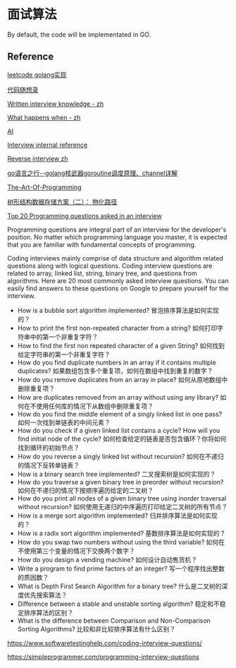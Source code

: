 # 面试算法

By default, the code will be implementated in GO.


## Reference

[leetcode golang实现](https://github.com/huangxingx/leetcode)


[代码随想录](https://programmercarl.com/)

[Written interview knowledge - zh](https://hit-alibaba.github.io/interview/index.html)

[What happens when - zh](https://github.com/skyline75489/what-happens-when-zh_CN)

[AI](https://github.com/imhuay/Algorithm_Interview_Notes-Chinese)

[Interview internal reference](https://github.com/0voice/interview_internal_reference)

[Reverse interview zh](https://github.com/yifeikong/reverse-interview-zh)

[go语言之行--golang核武器goroutine调度原理、channel详解](https://www.cnblogs.com/wdliu/p/9272220.html)


[The-Art-Of-Programming](https://github.com/julycoding/The-Art-Of-Programming-By-July)

[树形结构数据存储方案（二）： 物化路径](https://c-xuan.com/2017/03/06/tree-table-store2/)


[Top 20 Programming questions asked in an interview](https://content.techgig.com/top-20-programming-questions-asked-in-an-interview/articleshow/74608663.cms)

Programming questions are integral part of an interview for the developer's position. No matter which programming language you master, it is expected that you are familiar with fundamental concepts of programming.

Coding interviews mainly comprise of data structure and algorithm related questions along with logical questions. Coding interview questions are related to array, linked list, string, binary tree, and questions from algorithms. Here are 20 most commonly asked interview questions. You can easily find answers to these questions on Google to prepare yourself for the interview.

- How is a bubble sort algorithm implemented?
冒泡排序算法是如何实现的？
- How to print the first non-repeated character from a string?
如何打印字符串中的第一个非重复字符？
- How to find the first non repeated character of a given String?
如何找到给定字符串的第一个非重复字符？
- How do you find duplicate numbers in an array if it contains multiple duplicates?
如果数组包含多个重复项，如何在数组中找到重复的数字？
- How do you remove duplicates from an array in place?
如何从原地数组中删除重复项？
- How are duplicates removed from an array without using any library?
如何在不使用任何库的情况下从数组中删除重复项？
- How do you find the middle element of a singly linked list in one pass?
如何一次找到单链表的中间元素？
- How do you check if a given linked list contains a cycle? How will you find initial node of the cycle?
如何检查给定的链表是否包含循环？你将如何找到循环的初始节点？
- How do you reverse a singly linked list without recursion?
如何在不递归的情况下反转单链表？
- How is a binary search tree implemented?
二叉搜索树是如何实现的？
- How do you traverse a given binary tree in preorder without recursion?
如何在不递归的情况下按顺序遍历给定的二叉树？
- How do you print all nodes of a given binary tree using inorder traversal without recursion?
如何使用无递归的中序遍历打印给定二叉树的所有节点？
- How is a merge sort algorithm implemented?
归并排序算法是如何实现的？
- How is a radix sort algorithm implemented?
基数排序算法是如何实现的？
- How do you swap two numbers without using the third variable?
如何在不使用第三个变量的情况下交换两个数字？
- How do you design a vending machine?
如何设计自动售货机？
- Write a program to find prime factors of an integer?
写一个程序找出整数的质因数？
- What is Depth First Search Algorithm for a binary tree?
什么是二叉树的深度优先搜索算法？
- Difference between a stable and unstable sorting algorithm?
稳定和不稳定排序算法的区别？
- What is the difference between Comparison and Non-Comparison Sorting Algorithms?
比较和非比较排序算法有什么区别？


https://www.softwaretestinghelp.com/coding-interview-questions/

https://simpleprogrammer.com/programming-interview-questions
